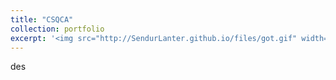 ```yaml
---
title: "CSQCA"
collection: portfolio
excerpt: '<img src="http://SendurLanter.github.io/files/got.gif" width="150" height="375" align=right> Description Description Description Description Description Description Description Description '
---
```


des